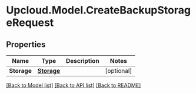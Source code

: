 # Upcloud.Model.CreateBackupStorageRequest
## Properties

Name | Type | Description | Notes
------------ | ------------- | ------------- | -------------
**Storage** | [**Storage**](Storage.md) |  | [optional] 

[[Back to Model list]](../README.md#documentation-for-models) [[Back to API list]](../README.md#documentation-for-api-endpoints) [[Back to README]](../README.md)

